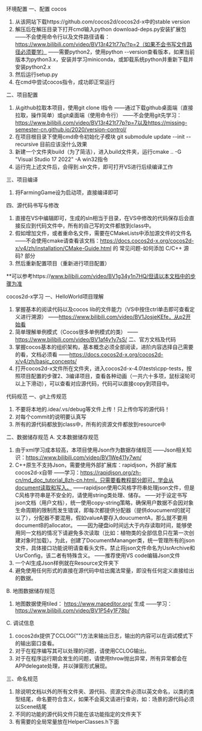 环境配置
一、配置 cocos
1. 从该网站下载https://github.com/cocos2d/cocos2d-x中的stable version
2. 解压后在解压目录下打开cmd输入python download-deps.py安装扩展包
	——不会使用命令行以及文件路径请看：https://www.bilibili.com/video/BV13r421t77p/?p=2（如果不会书写文件路径必须要学）
	——需要python2，使用python --version查看版本，如果当前版本为python3.x，安装并学习miniconda，或卸载系统python并重新下载并安装python2.x
3. 然后运行setup.py
4. 在cmd中尝试cocos指令，成功即正常运行

二、项目配置
1. 从github拉取本项目，使用git clone <url>l指令
	——通过下载github桌面端（直接拉取，操作简单）或git桌面端（使用命令行）
	——不会使用git先学习：https://www.bilibili.com/video/BV13r421t77p?p=7以及https://missing-semester-cn.github.io/2020/version-control/
2. 在项目根目录下使用cmd命令初始化子模块 git submodule update --init --recursive 目前应该没什么效果
3. 新建一个文件夹build（为了简洁），进入build文件夹，运行cmake .. -G "Visual Studio 17 2022" -A win32指令
4. 运行完上述文件后，会得到.sln文件，即可打开VS进行后续编译工作

三、项目编译
1. 将FarmingGame设为启动项，直接编译即可

四、源代码书写与修改
1. 直接在VS中编辑即可，生成的sln相当于目录，在VS中修改的代码保存后会直接反应到代码文件中，所有的自己写的文件都放到class中。
2. 假如增加文件，或者重命名文件，需要在CMakeLists中添加源文件的文件名
	——不会使用cmake请查看该文档：https://docs.cocos2d-x.org/cocos2d-x/v4/zh/installation/CMake-Guide.html 的 常见问题-如何添加 C/C++ 源码? 部分
3. 然后重新配置项目（重新进行项目配置）

**可以参考https://www.bilibili.com/video/BV1g34y1n7HQ/但请以本文档中的步骤为准


cocos2d-x学习
一、HelloWorld项目理解
1. 掌握基本的阅读代码以及cocos lib的文件能力（VS中按住ctrl单击即可查看定义进行溯源）
	——https://www.bilibili.com/video/BV1JosjeKEfe，从p2开始看
2. 简单理解单例模式（Cocos很多单例模式的类）
	——https://www.bilibili.com/video/BV1af4y1y7sS/
二、官方文档及代码
1. 掌握cocos基本的组织架构，基本概念必须全部阅读，进阶内容选择自己需要的看，文档必须看
	——https://docs.cocos2d-x.org/cocos2d-x/v4/zh/basic_concepts/
2. 打开cocos2d-x文件所在文件夹，进入cocos2d-x-4.0\tests\cpp-tests，按照项目配置的步骤2、3编译项目，查看各种动画（一共六十多项，鼠标滚轮可以上下滑动），可以查看对应源代码，代码可以直接copy到项目中。


代码规范
一、git上传规范
1. 不要将本地的.idea/.vs/debug等文件上传！只上传你写的源代码！
2. 对每个commit的说明要认真写
3. 所有的源代码都放到class中，所有的资源文件都放到resource中

二、数据储存规范
A. 文本数据储存规范
1. 由于xml学习成本较高，本项目使用Json作为数据存储规范
	——Json相关知识：https://www.bilibili.com/video/BV1We411y7wn/
2. C++原生不支持Json，需要使用外部扩展库：rapidjson，外部扩展库cocos2d-x自带
	——学习：https://rapidjson.org/zh-cn/md_doc_tutorial_8zh-cn.html，只需要看教程部分即可，学会从document读取和写入。
	——rapidjson使用C风格字符串处理json文件，但是C风格字符串是不安全的，请使用string类处理、储存。
	——对于设定书写json文档（用户文档），统一使用copy-string策略，确保用户数据不会因对象生命周期的限制而发生错误，即每次都提供分配器（提供doucument的就可以了），分配器不要混用，假如valueA要存入doucumentA，那么就不要用documentB的allocator。
	——因为硬盘io时间远大于内存读取时间，能够使用同一文档的情况下请避免多次读取（比如：植物类的全部信息只在第一次创建对象时加载）。为此，创建了DocumentMananger类，统一管理所有的json文件，具体接口功能说明请查看头文件。禁止将json文件命名为UsrArchive和UsrConfig，该二者有特殊含义。
	——推荐使用VS code编辑Json文件
3. 一个AI生成Json样例就在Resource文件夹下
4. 避免使用任何形式的直接在源代码中给出魔法常量，即没有任何定义直接给出的数据。

B. 地图数据储存规范
1. 地图数据使用tiled： https://www.mapeditor.org/ 生成
	——学习： https://www.bilibili.com/video/BV1P54y1F78b/

C. 调试信息
1. cocos2dx提供了CCLOG("")方法来输出日志，输出的内容可以在调试模式下的输出窗口查看。
2. 对于在程序编写其可以处理的问题，请使用CCLOG输出。
3. 对于在程序运行期会发生的问题，请使用throw抛出异常，所有异常都会在APPdelegate处理，并以弹窗形式展现。

三、命名规范
1. 除说明文档以外的所有文件夹、源代码、资源文件必须以英文命名，以类的类型结尾，命名要符合含义，如果不会英文请进行查询，如：场景的源代码必须以Scene结尾
2. 不同的功能的源代码文件只能在该功能指定的文件夹下
3. 有需要的全局常量放在HelperClasses.h下面
